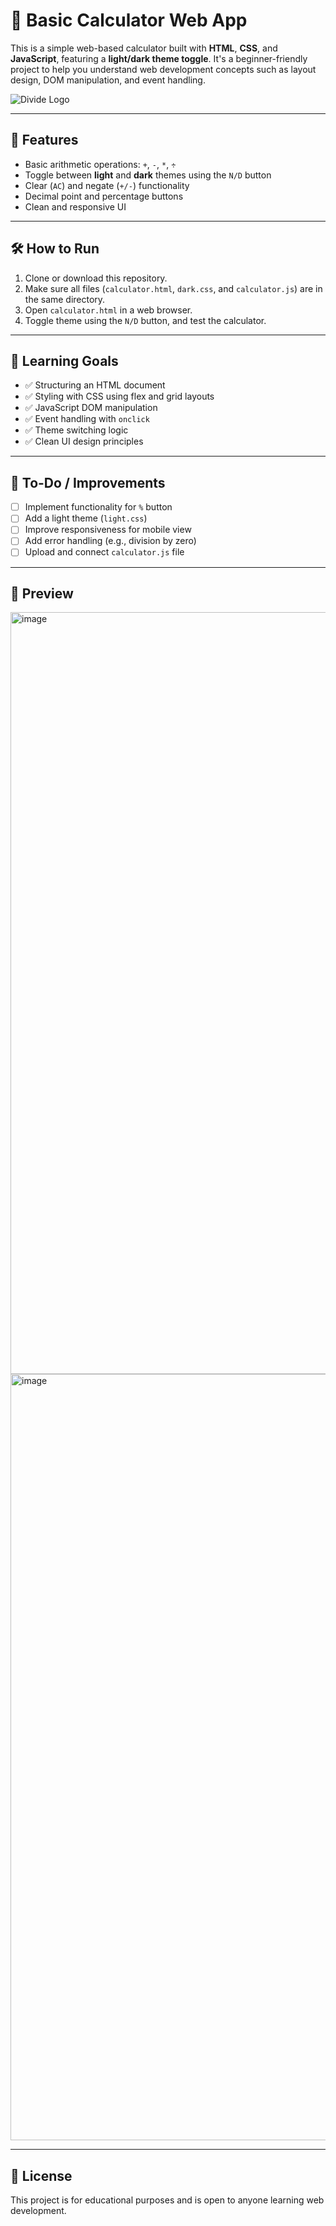 # 🧮 Basic Calculator Web App

This is a simple web-based calculator built with **HTML**, **CSS**, and **JavaScript**, featuring a **light/dark theme toggle**. It's a beginner-friendly project to help you understand web development concepts such as layout design, DOM manipulation, and event handling.

![Divide Logo](./divide-dark.webp)

---

## 🚀 Features

- Basic arithmetic operations: `+`, `-`, `*`, `÷`
- Toggle between **light** and **dark** themes using the `N/D` button
- Clear (`AC`) and negate (`+/-`) functionality
- Decimal point and percentage buttons
- Clean and responsive UI

---


## 🛠 How to Run

1. Clone or download this repository.
2. Make sure all files (`calculator.html`, `dark.css`, and `calculator.js`) are in the same directory.
3. Open `calculator.html` in a web browser.
4. Toggle theme using the `N/D` button, and test the calculator.

---

## 🎯 Learning Goals

- ✅ Structuring an HTML document
- ✅ Styling with CSS using flex and grid layouts
- ✅ JavaScript DOM manipulation
- ✅ Event handling with `onclick`
- ✅ Theme switching logic
- ✅ Clean UI design principles

---

## 📝 To-Do / Improvements

- [ ] Implement functionality for `%` button
- [ ] Add a light theme (`light.css`)
- [ ] Improve responsiveness for mobile view
- [ ] Add error handling (e.g., division by zero)
- [ ] Upload and connect `calculator.js` file

---

## 📸 Preview

<img width="1484" height="1219" alt="image" src="https://github.com/user-attachments/assets/93da4825-0a54-45f4-b50f-edd5ef7d558e" />
<img width="1232" height="1226" alt="image" src="https://github.com/user-attachments/assets/06e85ba9-9e0a-45cf-bf59-7b7db0379077" />



---

## 📄 License

This project is for educational purposes and is open to anyone learning web development.
